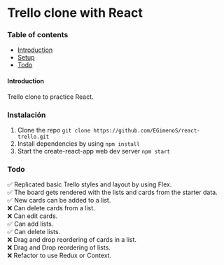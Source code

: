 # Trello clone with React

### Table of contents

- [Introduction](#Introduction)
- [Setup](#Instalación)
- [Todo](#Todo)

#### Introduction

Trello clone to practice React.

### Instalación

1. Clone the repo `git clone https://github.com/EGimenoS/react-trello.git`
2. Install dependencies by using `npm install`
3. Start the create-react-app web dev server `npm start`

### Todo

✅ Replicated basic Trello styles and layout by using Flex.  
✅ The board gets rendered with the lists and cards from the starter data.  
✅ New cards can be added to a list.  
❌ Can delete cards from a list.  
❌ Can edit cards.  
✅ Can add lists.  
✅ Can delete lists.  
❌ Drag and drop reordering of cards in a list.  
❌ Drag and Drop reordering of lists.  
❌ Refactor to use Redux or Context.
